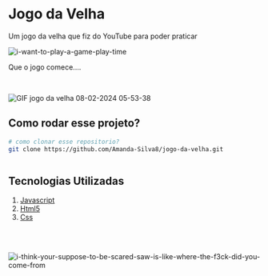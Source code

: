 # Jogo da Velha


Um jogo da velha que fiz do YouTube para poder praticar


![i-want-to-play-a-game-play-time](https://github.com/Amanda-Silva8/jogo-da-velha/assets/63078020/326a440a-4beb-40bc-9c44-b36e6d2e08c4)


Que o jogo comece....

<br>




![GIF jogo da velha 08-02-2024 05-53-38](https://github.com/Amanda-Silva8/jogo-da-velha/assets/63078020/ef306af1-55a4-4f05-89da-f5acfd5900ee)




 ## Como rodar esse projeto?

 ```bash
# como clonar esse repositorio?
git clone https://github.com/Amanda-Silva8/jogo-da-velha.git



 ```


 ## Tecnologias Utilizadas
 1. [Javascript]()
 2. [Html5]()
 3. [Css]()

<br>
<br>



![i-think-your-suppose-to-be-scared-saw-is-like-where-the-f3ck-did-you-come-from](https://github.com/Amanda-Silva8/jogo-da-velha/assets/63078020/7c7855aa-037c-4ba3-afb0-80703e18763e)

